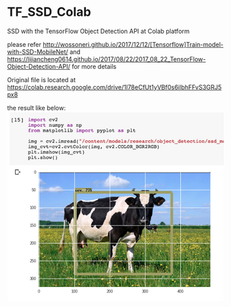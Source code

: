 # TF_SSD_Colab
SSD with the TensorFlow Object Detection API at Colab platform

please refer http://wossoneri.github.io/2017/12/12/[Tensorflow]Train-model-with-SSD-MobileNet/
and
https://lijiancheng0614.github.io/2017/08/22/2017_08_22_TensorFlow-Object-Detection-API/
for more details

Original file is located at https://colab.research.google.com/drive/1l78eCfUt1yVBf0s6ilbhFFvS3GRJ5px8

the result like below:
![detect cow](https://raw.githubusercontent.com/arvin-chou/TF_SSD_Colab/master/ssd_cow.jpg)
